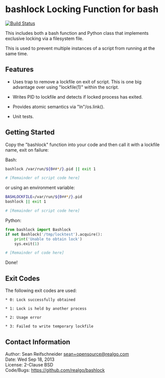 bashlock Locking Function for bash
==================================
[![Build Status](https://travis-ci.org/realgo/bashlock.png)](https://travis-ci.org/realgo/bashlock)

This includes both a bash function and Python class that implements
exclusive locking via a filesystem file.

This is used to prevent multiple instances of a script from running at the 
same time.

Features
--------

   * Uses trap to remove a lockfile on exit of script.  This is one big
     advantage over using "lockfile(1)" within the script.

   * Writes PID to lockfile and detects if locked process has exited.

   * Provides atomic semantics via "ln"/os.link().

   * Unit tests.

Getting Started
---------------

Copy the "bashlock" function into your code and then call it with a
lockfile name, exit on failure:

Bash:

```bash
bashlock /var/run/${0##*/}.pid || exit 1

# [Remainder of script code here]
```

or using an environment variable:

```bash
BASHLOCKFILE=/var/run/${0##*/}.pid
bashlock || exit 1

# [Remainder of script code here]
```

Python:

```python
from bashlock import Bashlock
if not Bashlock('/tmp/locktest').acquire():
    print('Unable to obtain lock')
    sys.exit(1)

# [Remainder of code here]
```

Done!

Exit Codes
----------

The following exit codes are used:

    * 0: Lock successfully obtained

    * 1: Lock is held by another process

    * 2: Usage error

    * 3: Failed to write temporary lockfile

Contact Information
-------------------

Author: Sean Reifschneider <sean+opensource@realgo.com>  
Date: Wed Sep 18, 2013  
License: 2-Clause BSD  
Code/Bugs: https://github.com/realgo/bashlock
